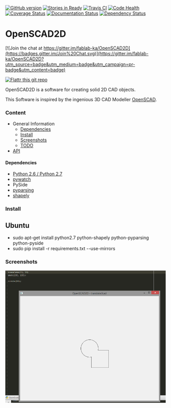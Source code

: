 [![GitHub version](https://badge.fury.io/gh/fablab-ka%2Fopenscad2d.svg)](http://badge.fury.io/gh/fablab-ka%2Fopenscad2d)
[![Stories in Ready](https://badge.waffle.io/fablab-ka/OpenSCAD2D.png?label=ready&title=Ready)](https://waffle.io/fablab-ka/OpenSCAD2D)
[![Travis CI](https://api.travis-ci.org/fablab-ka/OpenSCAD2D.png)](https://travis-ci.org/fablab-ka/OpenSCAD2D)
[![Code Health](https://landscape.io/github/fablab-ka/OpenSCAD2D/master/landscape.svg?style=flat)](https://landscape.io/github/fablab-ka/OpenSCAD2D/master)
[![Coverage Status](https://coveralls.io/repos/fablab-ka/OpenSCAD2D/badge.svg)](https://coveralls.io/r/fablab-ka/OpenSCAD2D)
[![Documentation Status](https://readthedocs.org/projects/openscad2d/badge/?version=latest)](https://readthedocs.org/projects/openscad2d/?badge=latest)
[![Dependency Status](https://gemnasium.com/fablab-ka/OpenSCAD2D.svg)](https://gemnasium.com/fablab-ka/OpenSCAD2D)

OpenSCAD2D
==========

[![Join the chat at https://gitter.im/fablab-ka/OpenSCAD2D](https://badges.gitter.im/Join%20Chat.svg)](https://gitter.im/fablab-ka/OpenSCAD2D?utm_source=badge&utm_medium=badge&utm_campaign=pr-badge&utm_content=badge)

[![Flattr this git repo](http://api.flattr.com/button/flattr-badge-large.png)](https://flattr.com/submit/auto?user_id=fablab&url=https%3A%2F%2Fgithub.com%2Ffablab-ka%2FOpenSCAD2D&title=OpenSCAD2D&language=&tags=github&category=software)



OpenSCAD2D is a software for creating solid 2D CAD objects.

This Software is inspired by the ingenious 3D CAD Modeller [OpenSCAD](http://www.openscad.org/).

### Content

* General Information
    * [Dependencies](#Dependencies)
    * [Install](#Install)
    * [Screenshots](#Screenshots)
    * [TODO](#TODO)
* [API](https://github.com/fablab-ka/OpenSCAD2D/wiki/API)

#### Dependencies

* [Python 2.6 / Python 2.7](https://www.python.org/downloads/)
* [pywatch](https://github.com/cmheisel/pywatch)
* PySide
* [pyparsing](http://pyparsing.wikispaces.com/Download+and+Installation)
* [shapely](https://pypi.python.org/pypi/Shapely#downloads)

### Install

## Ubuntu

* sudo apt-get install python2.7 python-shapely python-pyparsing python-pyside
* sudo pip install -r requirements.txt --use-mirrors

### Screenshots

![Image of First Union](https://raw.githubusercontent.com/fablab-ka/OpenSCAD2D/master/docs/first_union.png)

